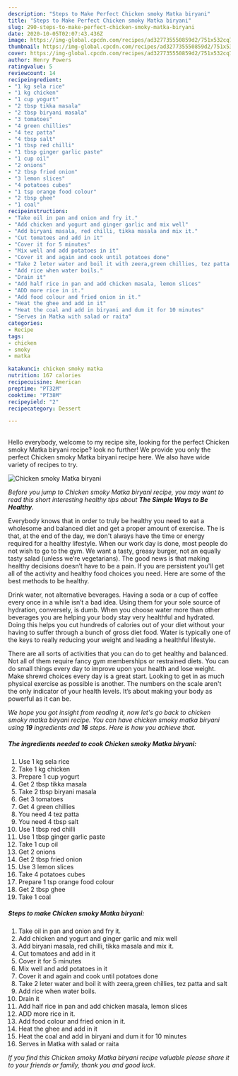 ```yaml
---
description: "Steps to Make Perfect Chicken smoky Matka biryani"
title: "Steps to Make Perfect Chicken smoky Matka biryani"
slug: 290-steps-to-make-perfect-chicken-smoky-matka-biryani
date: 2020-10-05T02:07:43.436Z
image: https://img-global.cpcdn.com/recipes/ad327735550859d2/751x532cq70/chicken-smoky-matka-biryani-recipe-main-photo.jpg
thumbnail: https://img-global.cpcdn.com/recipes/ad327735550859d2/751x532cq70/chicken-smoky-matka-biryani-recipe-main-photo.jpg
cover: https://img-global.cpcdn.com/recipes/ad327735550859d2/751x532cq70/chicken-smoky-matka-biryani-recipe-main-photo.jpg
author: Henry Powers
ratingvalue: 5
reviewcount: 14
recipeingredient:
- "1 kg sela rice"
- "1 kg chicken"
- "1 cup yogurt"
- "2 tbsp tikka masala"
- "2 tbsp biryani masala"
- "3 tomatoes"
- "4 green chillies"
- "4 tez patta"
- "4 tbsp salt"
- "1 tbsp red chilli"
- "1 tbsp ginger garlic paste"
- "1 cup oil"
- "2 onions"
- "2 tbsp fried onion"
- "3 lemon slices"
- "4 potatoes cubes"
- "1 tsp orange food colour"
- "2 tbsp ghee"
- "1 coal"
recipeinstructions:
- "Take oil in pan and onion and fry it."
- "Add chicken and yogurt and ginger garlic and mix well"
- "Add biryani masala, red chilli, tikka masala and mix it."
- "Cut tomatoes and add in it"
- "Cover it for 5 minutes"
- "Mix well and add potatoes in it"
- "Cover it and again and cook until potatoes done"
- "Take 2 leter water and boil it with zeera,green chillies, tez patta and salt"
- "Add rice when water boils."
- "Drain it"
- "Add half rice in pan and add chicken masala, lemon slices"
- "ADD more rice in it."
- "Add food colour and fried onion in it."
- "Heat the ghee and add in it"
- "Heat the coal and add in biryani and dum it for 10 minutes"
- "Serves in Matka with salad or raita"
categories:
- Recipe
tags:
- chicken
- smoky
- matka

katakunci: chicken smoky matka 
nutrition: 167 calories
recipecuisine: American
preptime: "PT32M"
cooktime: "PT38M"
recipeyield: "2"
recipecategory: Dessert

---
```

<br>
Hello everybody, welcome to my recipe site, looking for the perfect Chicken smoky Matka biryani recipe? look no further! We provide you only the perfect Chicken smoky Matka biryani recipe here. We also have wide variety of recipes to try.
<br>


![Chicken smoky Matka biryani](https://img-global.cpcdn.com/recipes/ad327735550859d2/751x532cq70/chicken-smoky-matka-biryani-recipe-main-photo.jpg)

<i>Before you jump to Chicken smoky Matka biryani recipe, you may want to read this short interesting healthy tips about <strong>The Simple Ways to Be Healthy</strong>.</i>

Everybody knows that in order to truly be healthy you need to eat a wholesome and balanced diet and get a proper amount of exercise. The  is that, at the end of the day, we don't always have the time or energy required for a healthy lifestyle. When our work day is done, most people do not wish to go to the gym. We want a tasty, greasy burger, not an equally tasty salad (unless we’re vegetarians). The good news is that making healthy decisions doesn’t have to be a pain. If you are persistent you'll get all of the activity and healthy food choices you need. Here are some of the best methods to be healthy.

Drink water, not alternative beverages. Having a soda or a cup of coffee every once in a while isn’t a bad idea. Using them for your sole source of hydration, conversely, is dumb. When you choose water more than other beverages you are helping your body stay very healthful and hydrated. Doing this helps you cut hundreds of calories out of your diet without your having to suffer through a bunch of gross diet food. Water is typically one of the keys to really reducing your weight and leading a healthful lifestyle.

There are all sorts of activities that you can do to get healthy and balanced. Not all of them require fancy gym memberships or restrained diets. You can do small things every day to improve upon your health and lose weight. Make shrewd choices every day is a great start. Looking to get in as much physical exercise as possible is another. The numbers on the scale aren't the only indicator of your health levels. It’s about making your body as powerful as it can be. 


<i>We hope you got insight from reading it, now let's go back to chicken smoky matka biryani recipe. You can have chicken smoky matka biryani using <strong>19</strong> ingredients and <strong>16</strong> steps. Here is how you achieve that.
</i>

##### The ingredients needed to cook Chicken smoky Matka biryani:

1. Use 1 kg sela rice
1. Take 1 kg chicken
1. Prepare 1 cup yogurt
1. Get 2 tbsp tikka masala
1. Take 2 tbsp biryani masala
1. Get 3 tomatoes
1. Get 4 green chillies
1. You need 4 tez patta
1. You need 4 tbsp salt
1. Use 1 tbsp red chilli
1. Use 1 tbsp ginger garlic paste
1. Take 1 cup oil
1. Get 2 onions
1. Get 2 tbsp fried onion
1. Use 3 lemon slices
1. Take 4 potatoes cubes
1. Prepare 1 tsp orange food colour
1. Get 2 tbsp ghee
1. Take 1 coal


##### Steps to make Chicken smoky Matka biryani:

1. Take oil in pan and onion and fry it.
1. Add chicken and yogurt and ginger garlic and mix well
1. Add biryani masala, red chilli, tikka masala and mix it.
1. Cut tomatoes and add in it
1. Cover it for 5 minutes
1. Mix well and add potatoes in it
1. Cover it and again and cook until potatoes done
1. Take 2 leter water and boil it with zeera,green chillies, tez patta and salt
1. Add rice when water boils.
1. Drain it
1. Add half rice in pan and add chicken masala, lemon slices
1. ADD more rice in it.
1. Add food colour and fried onion in it.
1. Heat the ghee and add in it
1. Heat the coal and add in biryani and dum it for 10 minutes
1. Serves in Matka with salad or raita


<i>If you find this Chicken smoky Matka biryani recipe valuable please share it to your friends or family, thank you and good luck.</i>
